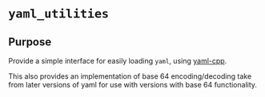 # `yaml_utilities`

## Purpose

Provide a simple interface for easily loading `yaml`, using [yaml-cpp](https://code.google.com/p/yaml-cpp/).

This also provides an implementation of base 64 encoding/decoding take from later versions of yaml for use with versions with base 64 functionality.
